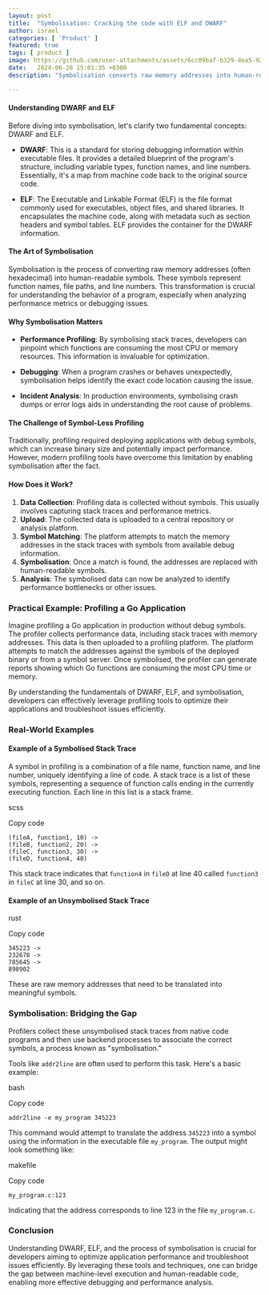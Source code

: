 ```yaml
---
layout: post
title:  "Symbolisation: Cracking the code with ELF and DWARF"
author: israel
categories: [ 'Product' ]
featured: true
tags: [ product ]
image: https://github.com/user-attachments/assets/6cc09baf-b329-4ea5-92ba-7ef1ee1d59b1
date:   2024-06-28 15:01:35 +0300
description: "Symbolisation converts raw memory addresses into human-readable symbols. The roles of DWARF and ELF in the symbolisation process is explored." 

---
```


#### Understanding DWARF and ELF

Before diving into symbolisation, let's clarify two fundamental concepts: DWARF and ELF.

-   **DWARF**: This is a standard for storing debugging information within executable files. It provides a detailed blueprint of the program's structure, including variable types, function names, and line numbers. Essentially, it's a map from machine code back to the original source code.
    
-   **ELF**: The Executable and Linkable Format (ELF) is the file format commonly used for executables, object files, and shared libraries. It encapsulates the machine code, along with metadata such as section headers and symbol tables. ELF provides the container for the DWARF information.
    

#### The Art of Symbolisation

Symbolisation is the process of converting raw memory addresses (often hexadecimal) into human-readable symbols. These symbols represent function names, file paths, and line numbers. This transformation is crucial for understanding the behavior of a program, especially when analyzing performance metrics or debugging issues.

#### Why Symbolisation Matters

-   **Performance Profiling**: By symbolising stack traces, developers can pinpoint which functions are consuming the most CPU or memory resources. This information is invaluable for optimization.
    
-   **Debugging**: When a program crashes or behaves unexpectedly, symbolisation helps identify the exact code location causing the issue.
    
-   **Incident Analysis**: In production environments, symbolising crash dumps or error logs aids in understanding the root cause of problems.
    

#### The Challenge of Symbol-Less Profiling

Traditionally, profiling required deploying applications with debug symbols, which can increase binary size and potentially impact performance. However, modern profiling tools have overcome this limitation by enabling symbolisation after the fact.

#### How Does it Work?

1.  **Data Collection**: Profiling data is collected without symbols. This usually involves capturing stack traces and performance metrics.
2.  **Upload**: The collected data is uploaded to a central repository or analysis platform.
3.  **Symbol Matching**: The platform attempts to match the memory addresses in the stack traces with symbols from available debug information.
4.  **Symbolisation**: Once a match is found, the addresses are replaced with human-readable symbols.
5.  **Analysis**: The symbolised data can now be analyzed to identify performance bottlenecks or other issues.

### Practical Example: Profiling a Go Application

Imagine profiling a Go application in production without debug symbols. The profiler collects performance data, including stack traces with memory addresses. This data is then uploaded to a profiling platform. The platform attempts to match the addresses against the symbols of the deployed binary or from a symbol server. Once symbolised, the profiler can generate reports showing which Go functions are consuming the most CPU time or memory.

By understanding the fundamentals of DWARF, ELF, and symbolisation, developers can effectively leverage profiling tools to optimize their applications and troubleshoot issues efficiently.

### Real-World Examples

#### Example of a Symbolised Stack Trace

A symbol in profiling is a combination of a file name, function name, and line number, uniquely identifying a line of code. A stack trace is a list of these symbols, representing a sequence of function calls ending in the currently executing function. Each line in this list is a stack frame.

scss

Copy code

```
(fileA, function1, 10) -> 
(fileB, function2, 20) -> 
(fileC, function3, 30) -> 
(fileD, function4, 40)
```

This stack trace indicates that `function4` in `fileD` at line 40 called `function3` in `fileC` at line 30, and so on.

#### Example of an Unsymbolised Stack Trace

rust

Copy code

```
345223 -> 
232678 -> 
785645 -> 
898902
```


These are raw memory addresses that need to be translated into meaningful symbols.

### Symbolisation: Bridging the Gap

Profilers collect these unsymbolised stack traces from native code programs and then use backend processes to associate the correct symbols, a process known as "symbolisation."

Tools like `addr2line` are often used to perform this task. Here's a basic example:

bash

Copy code

`addr2line -e my_program 345223` 

This command would attempt to translate the address `345223` into a symbol using the information in the executable file `my_program`. The output might look something like:

makefile

Copy code

`my_program.c:123` 

Indicating that the address corresponds to line 123 in the file `my_program.c`.

### Conclusion

Understanding DWARF, ELF, and the process of symbolisation is crucial for developers aiming to optimize application performance and troubleshoot issues efficiently. By leveraging these tools and techniques, one can bridge the gap between machine-level execution and human-readable code, enabling more effective debugging and performance analysis.